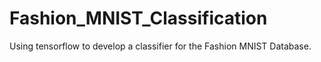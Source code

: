 # Fashion_MNIST_Classification
Using tensorflow to develop a classifier for the Fashion MNIST Database.
